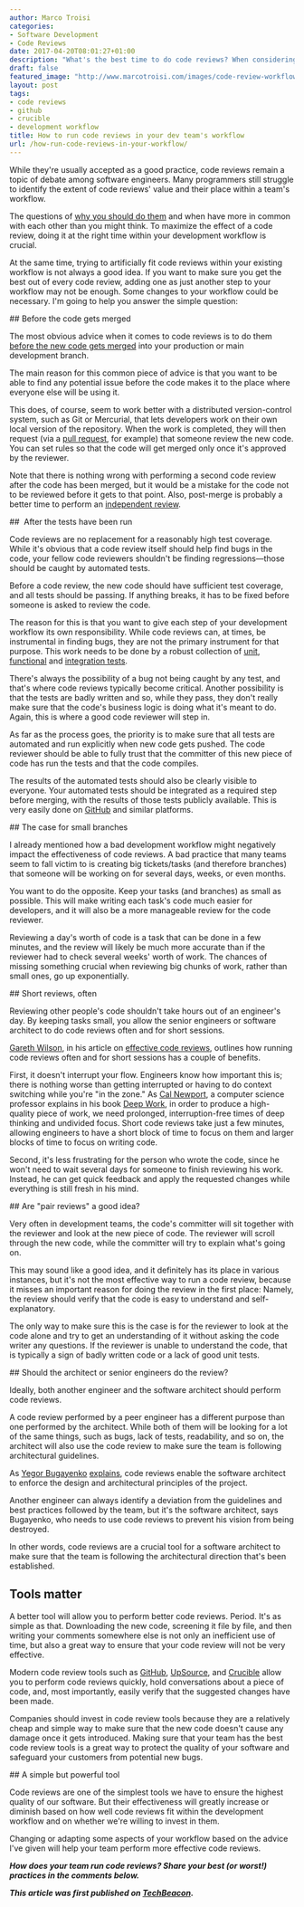 ```yaml
---
author: Marco Troisi
categories:
- Software Development
- Code Reviews
date: 2017-04-20T08:01:27+01:00
description: "What's the best time to do code reviews? When considering your development or DevOps workflow."
draft: false
featured_image: "http://www.marcotroisi.com/images/code-review-workflow.jpg"
layout: post
tags:
- code reviews
- github
- crucible
- development workflow
title: How to run code reviews in your dev team's workflow
url: /how-run-code-reviews-in-your-workflow/
---
```


While they're usually accepted as a good practice, code reviews remain a topic of debate among software engineers. Many programmers still struggle to identify the extent of code reviews' value and their place within a team's workflow.

The questions of [why you should do them](http://marcotroisi.com/the-ethics-of-code-reviews/) and when have more in common with each other than you might think. To maximize the effect of a code review, doing it at the right time within your development workflow is crucial.

At the same time, trying to artificially fit code reviews within your existing workflow is not always a good idea. If you want to make sure you get the best out of every code review, adding one as just another step to your workflow may not be enough. Some changes to your workflow could be necessary. I'm going to help you answer the simple question:

## Before the code gets merged

The most obvious advice when it comes to code reviews is to do them [before the new code gets merged](http://softwareengineering.stackexchange.com/a/121665) into your production or main development branch.

The main reason for this common piece of advice is that you want to be able to find any potential issue before the code makes it to the place where everyone else will be using it.

This does, of course, seem to work better with a distributed version-control system, such as Git or Mercurial, that lets developers work on their own local version of the repository. When the work is completed, they will then request (via a [pull request](https://help.github.com/articles/about-pull-requests/), for example) that someone review the new code. You can set rules so that the code will get merged only once it's approved by the reviewer.

Note that there is nothing wrong with performing a second code review after the code has been merged, but it would be a mistake for the code not to be reviewed before it gets to that point. Also, post-merge is probably a better time to perform an [independent review](http://www.yegor256.com/2014/12/18/independent-technical-reviews.html).

##  After the tests have been run

Code reviews are no replacement for a reasonably high test coverage. While it's obvious that a code review itself should help find bugs in the code, your fellow code reviewers shouldn't be finding regressions—those should be caught by automated tests.

Before a code review, the new code should have sufficient test coverage, and all tests should be passing. If anything breaks, it has to be fixed before someone is asked to review the code.

The reason for this is that you want to give each step of your development workflow its own responsibility. While code reviews can, at times, be instrumental in finding bugs, they are not the primary instrument for that purpose. This work needs to be done by a robust collection of [unit](https://en.wikipedia.org/wiki/Unit_testing), [functional](https://en.wikipedia.org/wiki/Functional_testing) and [integration tests](https://en.wikipedia.org/wiki/Integration_testing).

There's always the possibility of a bug not being caught by any test, and that's where code reviews typically become critical. Another possibility is that the tests are badly written and so, while they pass, they don't really make sure that the code's business logic is doing what it's meant to do. Again, this is where a good code reviewer will step in.

As far as the process goes, the priority is to make sure that all tests are automated and run explicitly when new code gets pushed. The code reviewer should be able to fully trust that the committer of this new piece of code has run the tests and that the code compiles.

The results of the automated tests should also be clearly visible to everyone. Your automated tests should be integrated as a required step before merging, with the results of those tests publicly available. This is very easily done on [GitHub](https://help.github.com/articles/enabling-required-status-checks/) and similar platforms.

## The case for small branches

I already mentioned how a bad development workflow might negatively impact the effectiveness of code reviews. A bad practice that many teams seem to fall victim to is creating big tickets/tasks (and therefore branches) that someone will be working on for several days, weeks, or even months.

You want to do the opposite. Keep your tasks (and branches) as small as possible. This will make writing each task's code much easier for developers, and it will also be a more manageable review for the code reviewer.

Reviewing a day's worth of code is a task that can be done in a few minutes, and the review will likely be much more accurate than if the reviewer had to check several weeks' worth of work. The chances of missing something crucial when reviewing big chunks of work, rather than small ones, go up exponentially.

## Short reviews, often

Reviewing other people's code shouldn't take hours out of an engineer's day. By keeping tasks small, you allow the senior engineers or software architect to do code reviews often and for short sessions.

[Gareth Wilson](https://twitter.com/_gw?lang=en), in his article on [effective code reviews](https://blog.fogcreek.com/effective-code-reviews-9-tips-from-a-converted-skeptic/), outlines how running code reviews often and for short sessions has a couple of benefits.

First, it doesn't interrupt your flow. Engineers know how important this is; there is nothing worse than getting interrupted or having to do context switching while you're "in the zone." As [Cal Newport](http://calnewport.com/blog/), a computer science professor explains in his book [Deep Work](https://www.amazon.com/Deep-Work-Focused-Success-Distracted-ebook/dp/B013UWFM52/ref=sr_1_1?ie=UTF8&qid=1488218902&sr=8-1&keywords=deep+work), in order to produce a high-quality piece of work, we need prolonged, interruption-free times of deep thinking and undivided focus. Short code reviews take just a few minutes, allowing engineers to have a short block of time to focus on them and larger blocks of time to focus on writing code.

Second, it's less frustrating for the person who wrote the code, since he won't need to wait several days for someone to finish reviewing his work. Instead, he can get quick feedback and apply the requested changes while everything is still fresh in his mind.

## Are "pair reviews" a good idea?

Very often in development teams, the code's committer will sit together with the reviewer and look at the new piece of code. The reviewer will scroll through the new code, while the committer will try to explain what's going on.

This may sound like a good idea, and it definitely has its place in various instances, but it's not the most effective way to run a code review, because it misses an important reason for doing the review in the first place: Namely, the review should verify that the code is easy to understand and self-explanatory.

The only way to make sure this is the case is for the reviewer to look at the code alone and try to get an understanding of it without asking the code writer any questions. If the reviewer is unable to understand the code, that is typically a sign of badly written code or a lack of good unit tests.

## Should the architect or senior engineers do the review?

Ideally, both another engineer and the software architect should perform code reviews.

A code review performed by a peer engineer has a different purpose than one performed by the architect. While both of them will be looking for a lot of the same things, such as bugs, lack of tests, readability, and so on, the architect will also use the code review to make sure the team is following architectural guidelines.

As [Yegor Bugayenko](http://www.yegor256.com/) [explains](http://www.yegor256.com/2015/05/13/two-instruments-of-software-architect.html#reviews), code reviews enable the software architect to enforce the design and architectural principles of the project.

Another engineer can always identify a deviation from the guidelines and best practices followed by the team, but it's the software architect, says Bugayenko, who needs to use code reviews to prevent his vision from being destroyed.

In other words, code reviews are a crucial tool for a software architect to make sure that the team is following the architectural direction that's been established.

## Tools matter

A better tool will allow you to perform better code reviews. Period. It's as simple as that. Downloading the new code, screening it file by file, and then writing your comments somewhere else is not only an inefficient use of time, but also a great way to ensure that your code review will not be very effective.

Modern code review tools such as [GitHub](http://marcotroisi.com/right-tools-for-programming/#code-review), [UpSource](https://www.jetbrains.com/upsource/), and [Crucible](https://www.atlassian.com/software/crucible) allow you to perform code reviews quickly, hold conversations about a piece of code, and, most importantly, easily verify that the suggested changes have been made.

Companies should invest in code review tools because they are a relatively cheap and simple way to make sure that the new code doesn't cause any damage once it gets introduced. Making sure that your team has the best code review tools is a great way to protect the quality of your software and safeguard your customers from potential new bugs.

## A simple but powerful tool

Code reviews are one of the simplest tools we have to ensure the highest quality of our software. But their effectiveness will greatly increase or diminish based on how well code reviews fit within the development workflow and on whether we're willing to invest in them.

Changing or adapting some aspects of your workflow based on the advice I've given will help your team perform more effective code reviews. 

***How does your team run code reviews? Share your best (or worst!) practices in the comments below.***

***This article was first published on [TechBeacon](https://techbeacon.com/how-run-code-reviews-your-dev-teams-workflow).***
